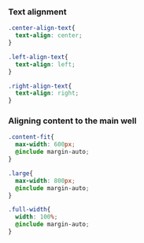 ### Text alignment

```css
.center-align-text{
  text-align: center;
}

.left-align-text{
  text-align: left;
}

.right-align-text{
  text-align: right;
}
```

### Aligning content to the main well

```css
.content-fit{
  max-width: 600px;
  @include margin-auto;
}

.large{
  max-width: 800px;
  @include margin-auto;
}

.full-width{
  width: 100%;
  @include margin-auto;
}
```



